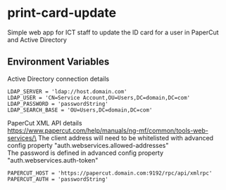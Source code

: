 # print-card-update
Simple web app for ICT staff to update the ID card for a user in PaperCut and Active Directory

## Environment Variables
Active Directory connection details
```
LDAP_SERVER = 'ldap://host.domain.com'
LDAP_USER = 'CN=Service Account,OU=Users,DC=domain,DC=com'
LDAP_PASSWORD = 'passwordString'
LDAP_SEARCH_BASE = 'OU=Users,DC=domain,DC=com'
```
PaperCut XML API details\
https://www.papercut.com/help/manuals/ng-mf/common/tools-web-services/\
The client address will need to be whitelisted with advanced config property "auth.webservices.allowed-addresses"\
The password is defined in advanced config property "auth.webservices.auth-token"
```
PAPERCUT_HOST = 'https://papercut.domain.com:9192/rpc/api/xmlrpc'
PAPERCUT_AUTH = 'passwordString'
```